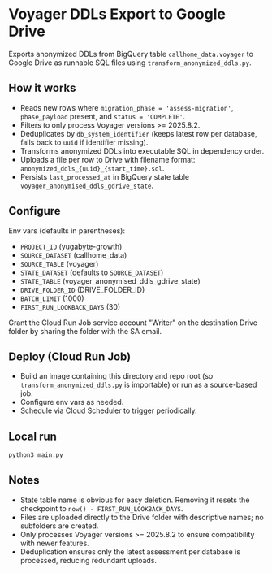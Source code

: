 # Voyager DDLs Export to Google Drive

Exports anonymized DDLs from BigQuery table `callhome_data.voyager` to Google Drive as runnable SQL files using `transform_anonymized_ddls.py`.

## How it works
- Reads new rows where `migration_phase = 'assess-migration'`, `phase_payload` present, and `status = 'COMPLETE'`.
- Filters to only process Voyager versions >= 2025.8.2.
- Deduplicates by `db_system_identifier` (keeps latest row per database, falls back to `uuid` if identifier missing).
- Transforms anonymized DDLs into executable SQL in dependency order.
- Uploads a file per row to Drive with filename format: `anonymized_ddls_{uuid}_{start_time}.sql`.
- Persists `last_processed_at` in BigQuery state table `voyager_anonymised_ddls_gdrive_state`.

## Configure
Env vars (defaults in parentheses):
- `PROJECT_ID` (yugabyte-growth)
- `SOURCE_DATASET` (callhome_data)
- `SOURCE_TABLE` (voyager)
- `STATE_DATASET` (defaults to `SOURCE_DATASET`)
- `STATE_TABLE` (voyager_anonymised_ddls_gdrive_state)
- `DRIVE_FOLDER_ID` (DRIVE_FOLDER_ID)
- `BATCH_LIMIT` (1000)
- `FIRST_RUN_LOOKBACK_DAYS` (30)

Grant the Cloud Run Job service account "Writer" on the destination Drive folder by sharing the folder with the SA email.

## Deploy (Cloud Run Job)
- Build an image containing this directory and repo root (so `transform_anonymized_ddls.py` is importable) or run as a source-based job.
- Configure env vars as needed.
- Schedule via Cloud Scheduler to trigger periodically.

## Local run
```bash
python3 main.py
```

## Notes
- State table name is obvious for easy deletion. Removing it resets the checkpoint to `now() - FIRST_RUN_LOOKBACK_DAYS`.
- Files are uploaded directly to the Drive folder with descriptive names; no subfolders are created.
- Only processes Voyager versions >= 2025.8.2 to ensure compatibility with newer features.
- Deduplication ensures only the latest assessment per database is processed, reducing redundant uploads.


